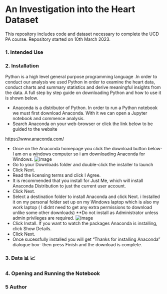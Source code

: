 # An Investigation into the Heart Dataset
This repository includes code and dataset necessary to complete the UCD PA course. Repository started on 10th March 2023.
### 1. Intended Use
### 2. Installation

Python is a high level general purpose programming language .In order to conduct our analysis we used Python in order to examine the heart data, conduct charts and summary statistics and derive meaningful insights from the data. A full step by step guide on downloading Python and how to use it is shown below.

* Anaconda is a distributor of Python. In order to run a Python notebook we must first download Anaconda. With it we can open a Jupyter notebook and commence analysis.
* Search Anaconda on your web-browser or click the link below to be guided to the website

https://www.anaconda.com/

* Once on the Anaconda homepage you click the download button below- I am on a windows computer so i am downloading Anaconda for Windows.
![image](https://user-images.githubusercontent.com/124922219/224302438-d2902b42-7593-43a8-85b0-cb548a6967c4.png)
* Go to your Downloads folder and double-click the installer to launch
* Click Next.
* Read the licensing terms and click I Agree.
* It is recommended that you install for Just Me, which will install Anaconda Distribution to just the current user account.
* Click Next.
* Select a destination folder to install Anaconda and click Next. i Installed it on my personal folder set up on my Windows laptop which is also my work laptop ( I didnt need to get any extra permissions to download unlike some other downloads) **Do not install as Administrator unless admin privileges are required.
![image](https://user-images.githubusercontent.com/124922219/224536836-48ff4136-c97b-416e-8799-60fa860ad56a.png)
* Click Install. If you want to watch the packages Anaconda is installing, click Show Details.
* Click Next.
* Once sucessfully installed  you will get “Thanks for installing Anaconda” dialogue box- then press Finish and the download is complete.
### 3. Data 📊 📈





### 4. Opening and Running the Notebook



### 5 Author
